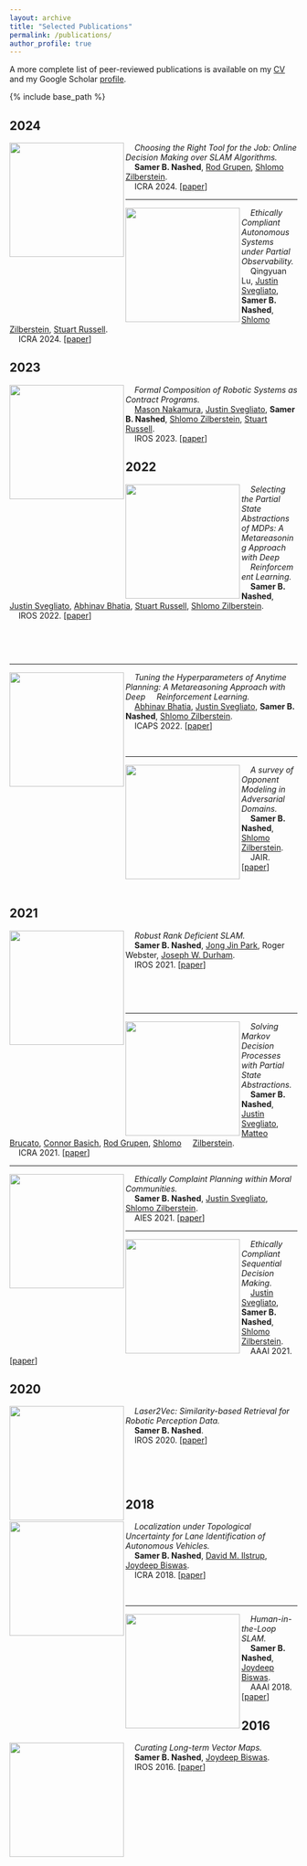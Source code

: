 ```yaml
---
layout: archive
title: "Selected Publications"
permalink: /publications/
author_profile: true
---
```


A more complete list of peer-reviewed publications is available on my [CV](https://samernashed.github.io/files/SamerNashedCV.pdf) and my Google Scholar [profile](https://scholar.google.com/citations?user=kACP4WMAAAAJ&hl=en).

<!--{% if author.googlescholar %}
  You can also find my articles on <u><a href="{{author.googlescholar}}">my Google Scholar profile</a>.</u>
{% endif %}-->

{% include base_path %}

## 2024

<img align="left" width="200" src="https://samernashed.github.io/images/BSPSLAM.png">&nbsp;&nbsp;&nbsp;&nbsp;*Choosing the Right Tool for the Job: Online Decision Making over SLAM Algorithms.*<br>
&nbsp;&nbsp;&nbsp;&nbsp;**Samer B. Nashed**, [Rod Grupen](https://www.cics.umass.edu/faculty/directory/grupen_roderic), [Shlomo Zilberstein](https://www.cics.umass.edu/faculty/directory/zilberstein_shlomo).<br>
&nbsp;&nbsp;&nbsp;&nbsp;ICRA 2024. [[paper](https://samernashed.github.io/files/.pdf)]<br>

***

<img align="left" width="200" src="https://samernashed.github.io/images/POECAS.png">&nbsp;&nbsp;&nbsp;&nbsp;*Ethically Compliant Autonomous Systems under Partial Observability.*<br>
&nbsp;&nbsp;&nbsp;&nbsp;Qingyuan Lu, [Justin Svegliato](https://justinsvegliato.com/), **Samer B. Nashed**, [Shlomo Zilberstein](https://www.cics.umass.edu/faculty/directory/zilberstein_shlomo), [Stuart Russell](https://people.eecs.berkeley.edu/~russell/).<br>
&nbsp;&nbsp;&nbsp;&nbsp;ICRA 2024. [[paper](https://samernashed.github.io/files/.pdf)]<br>

## 2023

<img align="left" width="200" src="https://samernashed.github.io/images/algcomp.png">&nbsp;&nbsp;&nbsp;&nbsp;*Formal Composition of Robotic Systems as Contract Programs.*<br>
&nbsp;&nbsp;&nbsp;&nbsp;[Mason Nakamura](https://www.masonnakamura.com/), [Justin Svegliato](https://justinsvegliato.com/), **Samer B. Nashed**, [Shlomo Zilberstein](https://www.cics.umass.edu/faculty/directory/zilberstein_shlomo), [Stuart Russell](https://people.eecs.berkeley.edu/~russell/).<br>
&nbsp;&nbsp;&nbsp;&nbsp;IROS 2023. [[paper](https://samernashed.github.io/files/IROS2023_AlgComp.pdf)]<br>

## 2022

<img align="left" width="200" src="https://samernashed.github.io/images/meta_PAMDP.png">&nbsp;&nbsp;&nbsp;&nbsp;*Selecting the Partial State Abstractions of MDPs: A Metareasoning Approach with Deep &nbsp;&nbsp;&nbsp;&nbsp;Reinforcement Learning.*<br>
&nbsp;&nbsp;&nbsp;&nbsp;**Samer B. Nashed**, [Justin Svegliato](https://justinsvegliato.com/), [Abhinav Bhatia](https://abhinavbhatia.me/), [Stuart Russell](https://people.eecs.berkeley.edu/~russell/), [Shlomo Zilberstein](https://www.cics.umass.edu/faculty/directory/zilberstein_shlomo).<br>
&nbsp;&nbsp;&nbsp;&nbsp;IROS 2022. [[paper](https://samernashed.github.io/files/IROS2022_Meta_PAMDP.pdf)]<br>

<p>&nbsp;</p>

<p>&nbsp;</p>

***

<img align="left" width="200" src="https://samernashed.github.io/images/ICAPS_arch.png">&nbsp;&nbsp;&nbsp;&nbsp;*Tuning the Hyperparameters of Anytime Planning: A Metareasoning Approach with Deep &nbsp;&nbsp;&nbsp;&nbsp;Reinforcement Learning.*<br>
&nbsp;&nbsp;&nbsp;&nbsp;[Abhinav Bhatia](https://abhinavbhatia.me/), [Justin Svegliato](https://justinsvegliato.com/), **Samer B. Nashed**, [Shlomo Zilberstein](https://www.cics.umass.edu/faculty/directory/zilberstein_shlomo).<br>
&nbsp;&nbsp;&nbsp;&nbsp;ICAPS 2022. [[paper](https://samernashed.github.io/files/ICAPS2022_ParamTune.pdf)]<br>

<p>&nbsp;</p>

***

<img align="left" width="200" src="https://samernashed.github.io/images/OppMod.svg">&nbsp;&nbsp;&nbsp;&nbsp;*A survey of Opponent Modeling in Adversarial Domains.*<br>
&nbsp;&nbsp;&nbsp;&nbsp;**Samer B. Nashed**, [Shlomo Zilberstein](https://www.cics.umass.edu/faculty/directory/zilberstein_shlomo).<br>
&nbsp;&nbsp;&nbsp;&nbsp;JAIR. [[paper](https://samernashed.github.io/files/JAIR2022_OppMod.pdf)]<br>

<p>&nbsp;</p>

## 2021

<img align="left" width="200" src="https://samernashed.github.io/images/RDSLAM.png">&nbsp;&nbsp;&nbsp;&nbsp;*Robust Rank Deficient SLAM.*<br>
&nbsp;&nbsp;&nbsp;&nbsp;**Samer B. Nashed**, [Jong Jin Park](https://www.linkedin.com/in/jong-jin-park-b4885920/), Roger Webster, [Joseph W. Durham](https://www.linkedin.com/in/jwdurham/).<br>
&nbsp;&nbsp;&nbsp;&nbsp;IROS 2021. [[paper](https://samernashed.github.io/files/IROS2021_RDSLAM.pdf)]<br>

<p>&nbsp;</p>

<p>&nbsp;</p>

***

<img align="left" width="200" src="https://samernashed.github.io/images/PAMDP.png">&nbsp;&nbsp;&nbsp;&nbsp;*Solving Markov Decision Processes with Partial State Abstractions.*<br>
&nbsp;&nbsp;&nbsp;&nbsp;**Samer B. Nashed**, [Justin Svegliato](https://justinsvegliato.com/), [Matteo Brucato](https://matteo-brucato.github.io/), [Connor Basich](https://ai.jpl.nasa.gov/public/people/basich/), [Rod Grupen](https://www.cics.umass.edu/faculty/directory/grupen_roderic), [Shlomo](https://www.cics.umass.edu/faculty/directory/zilberstein_shlomo) &nbsp;&nbsp;&nbsp;&nbsp;[Zilberstein](https://www.cics.umass.edu/faculty/directory/zilberstein_shlomo).<br>
&nbsp;&nbsp;&nbsp;&nbsp;ICRA 2021. [[paper](https://samernashed.github.io/files/ICRA2021_PAMDP.pdf)]<br>

***

<img align="left" width="200" src="https://samernashed.github.io/images/ECAS2.png">&nbsp;&nbsp;&nbsp;&nbsp;*Ethically Complaint Planning within Moral Communities.*<br>
&nbsp;&nbsp;&nbsp;&nbsp;**Samer B. Nashed**, [Justin Svegliato](https://justinsvegliato.com/), [Shlomo Zilberstein](https://www.cics.umass.edu/faculty/directory/zilberstein_shlomo).<br>
&nbsp;&nbsp;&nbsp;&nbsp;AIES 2021. [[paper](https://samernashed.github.io/files/AIES2021_ECAS_MC.pdf)]<br>

***

<img align="left" width="200" src="https://samernashed.github.io/images/ECAS1.png">&nbsp;&nbsp;&nbsp;&nbsp;*Ethically Compliant Sequential Decision Making.*<br>
&nbsp;&nbsp;&nbsp;&nbsp;[Justin Svegliato](https://justinsvegliato.com/), **Samer B. Nashed**, [Shlomo Zilberstein](https://www.cics.umass.edu/faculty/directory/zilberstein_shlomo).<br>
&nbsp;&nbsp;&nbsp;&nbsp;AAAI 2021. [[paper](https://samernashed.github.io/files/AAAI2021_ECAS.pdf)]<br>

## 2020

<img align="left" width="200" src="https://samernashed.github.io/images/L2V.png">&nbsp;&nbsp;&nbsp;&nbsp;*Laser2Vec: Similarity-based Retrieval for Robotic Perception Data.*<br>
&nbsp;&nbsp;&nbsp;&nbsp;**Samer B. Nashed**.<br>
&nbsp;&nbsp;&nbsp;&nbsp;IROS 2020. [[paper](https://samernashed.github.io/files/IROS2020_L2V.pdf)]<br>

<p>&nbsp;</p>

<p>&nbsp;</p>

## 2018

<img align="left" width="200" src="https://samernashed.github.io/images/LuTU.png">&nbsp;&nbsp;&nbsp;&nbsp;*Localization under Topological Uncertainty for Lane Identification of Autonomous Vehicles.*<br>
&nbsp;&nbsp;&nbsp;&nbsp;**Samer B. Nashed**, [David M. Ilstrup](https://www.linkedin.com/in/davidilstrup/), [Joydeep Biswas](https://smu.edu.in/smit/dept-faculty/faculty-list/joydeep-biswas.html).<br>
&nbsp;&nbsp;&nbsp;&nbsp;ICRA 2018. [[paper](https://samernashed.github.io/files/ICRA2018_LuTU.pdf)]<br>

<p>&nbsp;</p>

***

<img align="left" width="200" src="https://samernashed.github.io/images/HitL.png">&nbsp;&nbsp;&nbsp;&nbsp;*Human-in-the-Loop SLAM.*<br>
&nbsp;&nbsp;&nbsp;&nbsp;**Samer B. Nashed**, [Joydeep Biswas](https://smu.edu.in/smit/dept-faculty/faculty-list/joydeep-biswas.html).<br>
&nbsp;&nbsp;&nbsp;&nbsp;AAAI 2018. [[paper](https://samernashed.github.io/files/AAAI2018_HiTL_SLAM.pdf)]<br>

## 2016

<img align="left" width="200" src="https://samernashed.github.io/images/LTVM.png">&nbsp;&nbsp;&nbsp;&nbsp;*Curating Long-term Vector Maps.*<br>
&nbsp;&nbsp;&nbsp;&nbsp;**Samer B. Nashed**, [Joydeep Biswas](https://smu.edu.in/smit/dept-faculty/faculty-list/joydeep-biswas.html).<br>
&nbsp;&nbsp;&nbsp;&nbsp;IROS 2016. [[paper](https://samernashed.github.io/files/IROS2016_LTVM.pdf)]


<!-- {% for post in site.publications reversed %}
  {% include archive-single.html %}
{% endfor %}
 -->